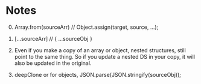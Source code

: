 # Notes

0. Array.from(sourceArr) // Object.assign(target, source, ...);

0. [...sourceArr] // { ...sourceObj }

0. Even if you make a copy of an array or object, nested structures, still point to the same thing.
So if you update a nested DS in your copy, it will also be updated in the original.

0. deepClone or for objects, JSON.parse(JSON.stringify(sourceObj));
